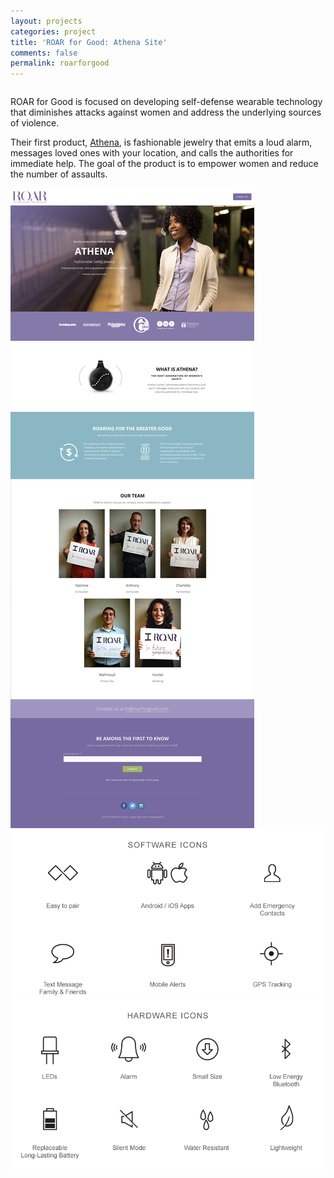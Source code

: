 ```yaml
---
layout: projects
categories: project
title: 'ROAR for Good: Athena Site'
comments: false
permalink: roarforgood
---
```


<div class="row clearfix">
	<div class="column full">
		<p>ROAR for Good is focused on developing self-defense wearable technology that diminishes attacks against women and address the underlying sources of violence.</p>
		<p>Their first product, <a href="http://www.roarforgood.com" target="_blank">Athena</a>, is fashionable jewelry that emits a loud alarm, messages loved ones with your location, and calls the authorities for immediate help. The goal of the product is to empower women and reduce the number of assaults. </p>
	</div>
</div>

<div class="row clearfix project-image">
	<img class="column full" src="/img/proj/roar/img-1.jpg" alt="">
	<img class="column half medium-half" src="/img/proj/roar/img-2.png" style="background-color: white;" alt="">
	<img class="column half medium-half" src="/img/proj/roar/img-3.png" style="background-color: white;" alt="">
</div>
